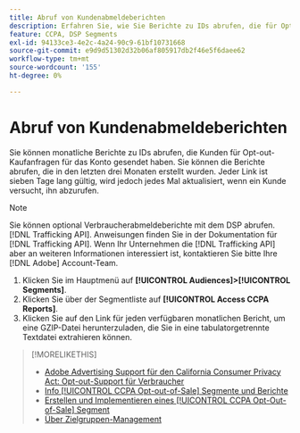 ```yaml
---
title: Abruf von Kundenabmeldeberichten
description: Erfahren Sie, wie Sie Berichte zu IDs abrufen, die für Opt-out-Kaufanfragen gesendet wurden.
feature: CCPA, DSP Segments
exl-id: 94133ce3-4e2c-4a24-90c9-61bf10731668
source-git-commit: e9d9d51302d32b06af805917db2f46e5f6daee62
workflow-type: tm+mt
source-wordcount: '155'
ht-degree: 0%

---
```


# Abruf von Kundenabmeldeberichten

Sie können monatliche Berichte zu IDs abrufen, die Kunden für Opt-out-Kaufanfragen für das Konto gesendet haben. Sie können die Berichte abrufen, die in den letzten drei Monaten erstellt wurden. Jeder Link ist sieben Tage lang gültig, wird jedoch jedes Mal aktualisiert, wenn ein Kunde versucht, ihn abzurufen.

>[!NOTE]
>
>Sie können optional Verbraucherabmeldeberichte mit dem DSP abrufen. [!DNL Trafficking API]. Anweisungen finden Sie in der Dokumentation für [!DNL Trafficking API]. Wenn Ihr Unternehmen die [!DNL Trafficking API] aber an weiteren Informationen interessiert ist, kontaktieren Sie bitte Ihre [!DNL Adobe] Account-Team.

1. Klicken Sie im Hauptmenü auf **[!UICONTROL Audiences]>[!UICONTROL Segments]**.
1. Klicken Sie über der Segmentliste auf **[!UICONTROL Access CCPA Reports]**.
1. Klicken Sie auf den Link für jeden verfügbaren monatlichen Bericht, um eine GZIP-Datei herunterzuladen, die Sie in eine tabulatorgetrennte Textdatei extrahieren können.

>[!MORELIKETHIS]
>
>* [Adobe Advertising Support für den California Consumer Privacy Act: Opt-out-Support für Verbraucher](/help/privacy/ccpa/ccpa-opt-out-of-sale.md)
>* [Info [!UICONTROL CCPA Opt-out-of-Sale] Segmente und Berichte](ccpa-opt-out-about.md)
>* [Erstellen und Implementieren eines [!UICONTROL CCPA Opt-Out-of-Sale] Segment](ccpa-opt-out-segment-create.md)
>* [Über Zielgruppen-Management](audience-about.md)

